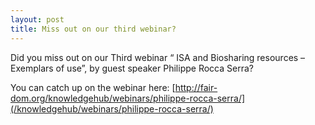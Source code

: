 ```yaml
---
layout: post
title: Miss out on our third webinar?
---
```


Did you miss out on our Third webinar “ ISA and Biosharing resources – Exemplars of use”, by guest speaker Philippe Rocca Serra?

You can catch up on the webinar here:
[http://fair-dom.org/knowledgehub/webinars/philippe-rocca-serra/](/knowledgehub/webinars/philippe-rocca-serra/)